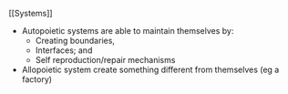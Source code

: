 [[Systems]]

- Autopoietic systems are able to maintain themselves by:
	- Creating boundaries,
	- Interfaces; and
	- Self reproduction/repair mechanisms
- Allopoietic system create something different from themselves (eg a factory)